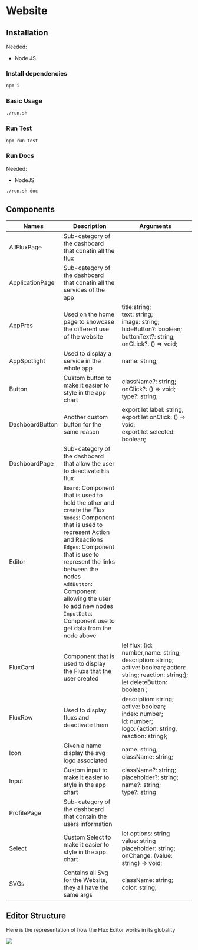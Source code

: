 # Website

## Installation

Needed:
- Node JS

### Install dependencies

```bash
npm i
```

### Basic Usage

```bash
./run.sh
```

### Run Test

```bash
npm run test
```

### Run Docs

Needed:
- NodeJS

```bash
./run.sh doc
```

## Components 
|       Names    |Description                    |Arguments                    |
|----------------|-------------------------------|-----------------------------|
|AllFluxPage     | Sub-category of the dashboard that conatin all the flux         |            |
|ApplicationPage| Sub-category of the dashboard that conatin all the services of the app|            |
|AppPres|Used on the home page to showcase the different use of the website|title:string;<br>text:  string;<br>image:  string;<br>hideButton?:  boolean;<br>buttonText?:  string;<br>onCLick?: () =>  void;|
|AppSpotlight|Used to display a service in the whole app|name:  string;
|Button|Custom button to make it easier to style in the app chart|className?:  string;<br>onClick?: () =>  void;<bR>type?:  string;
|DashboardButton| Another custom button for the same reason|export  let  label: string;<bR>export  let  onClick: () =>  void;<br>export  let  selected: boolean;
|DashboardPage|Sub-category of the dashboard that allow the user to deactivate his flux|
|Editor|`Board`: Component that is used to hold the other and create the Flux<br>`Nodes`: Component that is used to represent Action and Reactions<br>`Edges`: Component that is use to represent the links between the nodes<br>`AddButton`: Component allowing the user to add new nodes<br>`InputData`: Component use to get data from the node above
|FluxCard|Component that is used to display the Fluxs that the user created|let  flux: {id: number;name: string; description: string; active: boolean; action: string; reaction: string;};<br>let  deleteButton: boolean ;
|FluxRow|Used to display fluxs and deactivate them|description:  string;<br>active:  boolean;<br>index:  number;<br>id:  number;<br>logo: {action:  string, reaction:  string};
|Icon|Given a name display the svg logo associated|name:  string;<br>className:  string;
|Input|Custom input to make it easier to style in the app chart|className?:  string;<br>placeholder?:  string;<br>name?:  string;<br>type?: string
|ProfilePage|Sub-category of the dashboard that contain the users information
|Select|  Custom Select to make it easier to style in the app chart|let  options: string<br>value: string<br>placeholder: string;<br>onChange: (value: string) =>  void;
|SVGs| Contains all Svg for the Website, they all have the same args|className:  string;<br>color:  string;

## Editor Structure
Here is the representation of how the Flux Editor works in its globality
	
[![](https://mermaid.ink/img/pako:eNp1kMFOwzAMhl8l8rl7gQohbSqHHQBp5YRyMbG7Raxx5TkgtO3dCe2GmCpycvx9zh_5CEGIoYZuL59hh2rupfHJlbMSVHKLxb1bEq2ymSQ3kZb1IwYeWZvfLtc52zAGi5LmZDn23Szoj_5U_rVOxtrhzdB_9DbsEnBXyOk525CtQcOTe6AtHyZlLCdjnX6F6zNQQc_aY6SynOPPhAfbcc8e6lIS6rsHn87Fw2zSfqUAtWnmCvJAaNxE3Cr2UHe4P5QuUzTRx2nb49IrGDC9ilyd8zesgoCa?type=png)](https://mermaid.live/edit#pako:eNp1kMFOwzAMhl8l8rl7gQohbSqHHQBp5YRyMbG7Raxx5TkgtO3dCe2GmCpycvx9zh_5CEGIoYZuL59hh2rupfHJlbMSVHKLxb1bEq2ymSQ3kZb1IwYeWZvfLtc52zAGi5LmZDn23Szoj_5U_rVOxtrhzdB_9DbsEnBXyOk525CtQcOTe6AtHyZlLCdjnX6F6zNQQc_aY6SynOPPhAfbcc8e6lIS6rsHn87Fw2zSfqUAtWnmCvJAaNxE3Cr2UHe4P5QuUzTRx2nb49IrGDC9ilyd8zesgoCa)